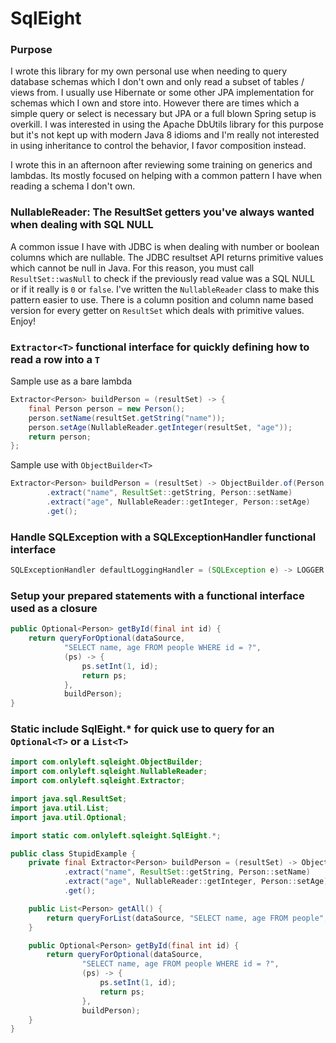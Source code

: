 # SqlEight

### Purpose
I wrote this library for my own personal use when needing to query database schemas which I don't own and only read a
subset of tables / views from. I usually use Hibernate or some other JPA implementation for schemas which I own and
store into. However there are times which a simple query or select is necessary but JPA or a full blown Spring setup is 
overkill. I was interested in using the Apache DbUtils library for this purpose but it's not kept up with modern Java 8 
idioms and I'm really not interested in using inheritance to control the behavior, I favor composition instead.

I wrote this in an afternoon after reviewing some training on generics and lambdas. Its mostly focused on helping with a
common pattern I have when reading a schema I don't own.

### NullableReader: The ResultSet getters you've always wanted when dealing with SQL NULL
A common issue I have with JDBC is when dealing with number or boolean columns which are nullable. The JDBC resultset
API returns primitive values which cannot be null in Java. For this reason, you must call `ResultSet::wasNull` to check 
if the previously read value was a SQL NULL or if it really is `0` or `false`. I've written the `NullableReader` class
to make this pattern easier to use. There is a column position and column name based version for every getter on 
`ResultSet` which deals with primitive values. Enjoy!

### `Extractor<T>` functional interface for quickly defining how to read a row into a `T`
Sample use as a bare lambda
```java
Extractor<Person> buildPerson = (resultSet) -> {
    final Person person = new Person();
    person.setName(resultSet.getString("name"));
    person.setAge(NullableReader.getInteger(resultSet, "age"));
    return person;
};
```
Sample use with `ObjectBuilder<T>`
```java
Extractor<Person> buildPerson = (resultSet) -> ObjectBuilder.of(Person.class, resultSet)
        .extract("name", ResultSet::getString, Person::setName)
        .extract("age", NullableReader::getInteger, Person::setAge)
        .get();
```

### Handle SQLException with a SQLExceptionHandler functional interface
```java
SQLExceptionHandler defaultLoggingHandler = (SQLException e) -> LOGGER.log(Level.SEVERE, "Could not complete query", e);
```

### Setup your prepared statements with a functional interface used as a closure
```java
public Optional<Person> getById(final int id) {
    return queryForOptional(dataSource,
            "SELECT name, age FROM people WHERE id = ?",
            (ps) -> {
                ps.setInt(1, id);
                return ps;
            },
            buildPerson);
}
```

### Static include SqlEight.* for quick use to query for an `Optional<T>` or a `List<T>`
```java
import com.onlyleft.sqleight.ObjectBuilder;
import com.onlyleft.sqleight.NullableReader;
import com.onlyleft.sqleight.Extractor;

import java.sql.ResultSet;
import java.util.List;
import java.util.Optional;

import static com.onlyleft.sqleight.SqlEight.*;

public class StupidExample {
    private final Extractor<Person> buildPerson = (resultSet) -> ObjectBuilder.of(Person.class, resultSet)
            .extract("name", ResultSet::getString, Person::setName)
            .extract("age", NullableReader::getInteger, Person::setAge)
            .get();

    public List<Person> getAll() {
        return queryForList(dataSource, "SELECT name, age FROM people", buildPerson);
    }

    public Optional<Person> getById(final int id) {
        return queryForOptional(dataSource,
                "SELECT name, age FROM people WHERE id = ?",
                (ps) -> {
                    ps.setInt(1, id);
                    return ps;
                },
                buildPerson);
    }
}
```